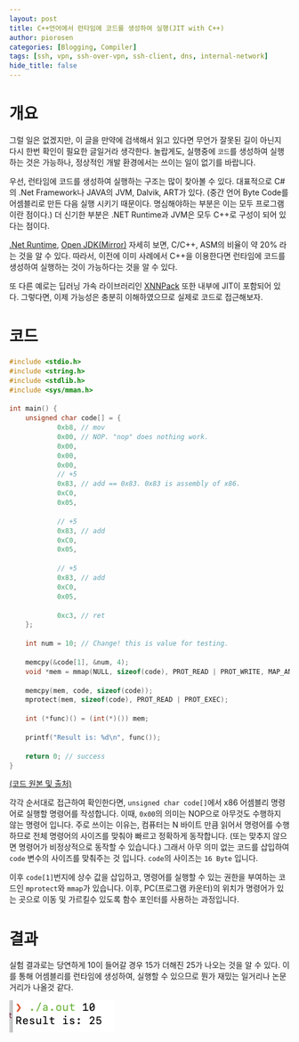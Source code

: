 ```yaml
---
layout: post
title: C++언어에서 런타임에 코드를 생성하여 실행(JIT with C++)
author: piorosen
categories: [Blogging, Compiler]
tags: [ssh, vpn, ssh-over-vpn, ssh-client, dns, internal-network]
hide_title: false
---
```


# 개요

그럴 일은 없겠지만, 이 글을 만약에 검색해서 읽고 있다면 무언가 잘못된 길이 아닌지 다시 한번 확인이 필요한 글일거라 생각한다. 놀랍게도, 실행중에 `코드`를 생성하여 실행하는 것은 가능하나, 정상적인 개발 환경에서는 쓰이는 일이 없기를 바랍니다.

우선, 런타임에 코드를 생성하여 실행하는 구조는 많이 찾아볼 수 있다. 대표적으로 C#의 .Net Framework나 JAVA의 JVM, Dalvik, ART가 있다. (중간 언어 Byte Code를 어셈블리로 만든 다음 실행 시키기 때문이다. 명심해야하는 부분은 이는 모두 프로그램이란 점이다.) 더 신기한 부분은 .NET Runtime과 JVM은 모두 C++로 구성이 되어 있다는 점이다.

[.Net Runtime](https://github.com/dotnet/runtime), [Open JDK(Mirror)](https://github.com/openjdk/jdk) 자세히 보면, C/C++, ASM의 비율이 약 20% 라는 것을 알 수 있다. 따라서, 이전에 이미 사례에서 C++을 이용한다면 런타임에 코드를 생성하여 실행하는 것이 가능하다는 것을 알 수 있다.

또 다른 예로는 딥러닝 가속 라이브러리인 [XNNPack](https://github.com/google/XNNPACK) 또한 내부에 JIT이 포함되어 있다. 그렇다면, 이제 가능성은 충분히 이해하였으므로 실제로 코드로 접근해보자.

# 코드

```cpp
#include <stdio.h>
#include <string.h>
#include <stdlib.h>
#include <sys/mman.h>

int main() {
	unsigned char code[] = {
            0xb8, // mov
            0x00, // NOP. "nop" does nothing work.
            0x00,
            0x00,
            0x00,
            // +5
            0x83, // add == 0x83. 0x83 is assembly of x86.
            0xC0,
            0x05,

            // +5
            0x83, // add
            0xC0,
            0x05,

            // +5
            0x83, // add
            0xC0,
            0x05,

            0xc3, // ret
	};

	int num = 10; // Change! this is value for testing.

	memcpy(&code[1], &num, 4);
	void *mem = mmap(NULL, sizeof(code), PROT_READ | PROT_WRITE, MAP_ANON | MAP_PRIVATE, -1, 0);

	memcpy(mem, code, sizeof(code));
	mprotect(mem, sizeof(code), PROT_READ | PROT_EXEC);

	int (*func)() = (int(*)()) mem;

	printf("Result is: %d\n", func());

	return 0; // success
}
```
[(코드 원본 및 출처)](https://github.com/BaseMax/simple-jit-compiler/blob/main/jit.c)

각각 순서대로 접근하여 확인한다면, `unsigned char code[]`에서 x86 어셈블리 명령어로 실행할 명령어를 작성합니다. 이때, `0x00`의 의미는 NOP으로 아무것도 수행하지 않는 명령어 입니다. 주로 쓰이는 이유는, 컴퓨터는 N 바이트 만큼 읽어서 명령어를 수행하므로 전체 명령어의 사이즈를 맞춰야 빠르고 정확하게 동작합니다. (또는 맞추지 않으면 명령어가 비정상적으로 동작할 수 있습니다.) 그래서 아무 의미 없는 코드를 삽입하여 `code` 변수의 사이즈를 맞춰주는 것 입니다. `code`의 사이즈는 `16 Byte` 입니다.

이후 `code[1]`번지에 상수 값을 삽입하고, 명령어를 실행할 수 있는 권한을 부여하는 코드인 `mprotect`와 `mmap`가 있습니다. 이후, PC(프로그램 카운터)의 위치가 명령어가 있는 곳으로 이동 및 가르킬수 있도록 함수 포인터를 사용하는 과정입니다.

# 결과

실험 결과로는 당연하게 10이 들어갈 경우 15가 더해진 25가 나오는 것을 알 수 있다. 이를 통해 어셈블리를 런타임에 생성하여, 실행할 수 있으므로 뭔가 재밌는 일거리나 논문거리가 나올것 같다.

![hihi](/assets/img/post/2023-10-13.png)
